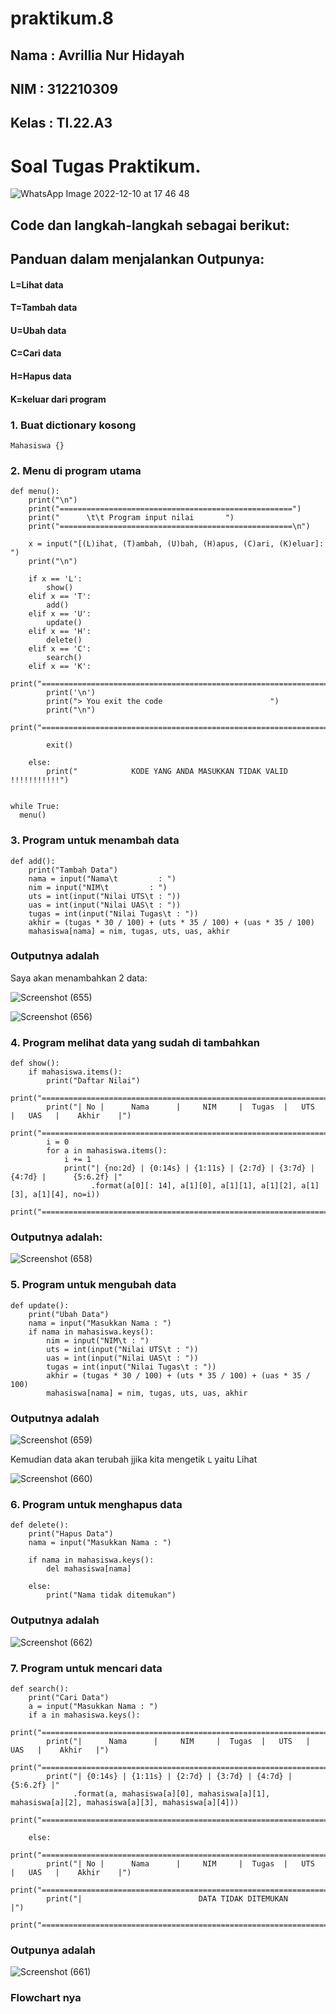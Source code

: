 # praktikum.8
## Nama : Avrillia Nur Hidayah
## NIM : 312210309
## Kelas : TI.22.A3
 
 # Soal Tugas Praktikum.
 
![WhatsApp Image 2022-12-10 at 17 46 48](https://user-images.githubusercontent.com/115686359/206853338-0ae32af9-e590-4479-9c3a-7d569c24e288.jpeg)

## Code dan langkah-langkah sebagai berikut:

## Panduan dalam menjalankan Outpunya:
#### L=Lihat data
#### T=Tambah data
#### U=Ubah data
#### C=Cari data
#### H=Hapus data
#### K=keluar dari program 

### 1. Buat dictionary kosong
```Mahasiswa {}```

### 2. Menu di program utama
```
def menu():
    print("\n")
    print("====================================================")
    print("      \t\t Program input nilai       ")
    print("====================================================\n")

    x = input("[(L)ihat, (T)ambah, (U)bah, (H)apus, (C)ari, (K)eluar]: ")
    print("\n")

    if x == 'L':
        show()
    elif x == 'T':
        add()
    elif x == 'U':
        update()
    elif x == 'H':
        delete()
    elif x == 'C':
        search()
    elif x == 'K':
        print("==========================================================================")
        print('\n')
        print("> You exit the code                        ")
        print("\n")
        print("==========================================================================")

        exit()

    else:
        print("            KODE YANG ANDA MASUKKAN TIDAK VALID !!!!!!!!!!!")


while True:
  menu()
```  

### 3. Program untuk menambah data
```
def add():
    print("Tambah Data")
    nama = input("Nama\t         : ")
    nim = input("NIM\t         : ")
    uts = int(input("Nilai UTS\t : "))
    uas = int(input("Nilai UAS\t : "))
    tugas = int(input("Nilai Tugas\t : "))
    akhir = (tugas * 30 / 100) + (uts * 35 / 100) + (uas * 35 / 100)
    mahasiswa[nama] = nim, tugas, uts, uas, akhir
```

### Outputnya adalah

Saya akan menambahkan 2 data:

![Screenshot (655)](https://user-images.githubusercontent.com/115686359/206855047-0cb1c4dc-61e8-4e2a-be35-3bef09b9fc71.png)

![Screenshot (656)](https://user-images.githubusercontent.com/115686359/206855115-270e8b7f-9b90-4d70-a30f-174ec01934f2.png)

### 4. Program melihat data yang sudah di tambahkan
```
def show():
    if mahasiswa.items():
        print("Daftar Nilai")
        print("=================================================================================")
        print("| No |      Nama      |     NIM     |  Tugas  |   UTS   |   UAS   |    Akhir    |")
        print("=================================================================================")
        i = 0
        for a in mahasiswa.items():
            i += 1
            print("| {no:2d} | {0:14s} | {1:11s} | {2:7d} | {3:7d} | {4:7d} |      {5:6.2f} |"
                  .format(a[0][: 14], a[1][0], a[1][1], a[1][2], a[1][3], a[1][4], no=i))
        print("=================================================================================")
```

### Outputnya adalah:

![Screenshot (658)](https://user-images.githubusercontent.com/115686359/206855255-637c1c4e-d835-403e-99bd-ace26626fbe7.png)

### 5. Program untuk mengubah data
```
def update():
    print("Ubah Data")
    nama = input("Masukkan Nama : ")
    if nama in mahasiswa.keys():
        nim = input("NIM\t : ")
        uts = int(input("Nilai UTS\t : "))
        uas = int(input("Nilai UAS\t : "))
        tugas = int(input("Nilai Tugas\t : "))
        akhir = (tugas * 30 / 100) + (uts * 35 / 100) + (uas * 35 / 100)
        mahasiswa[nama] = nim, tugas, uts, uas, akhir
```

### Outputnya adalah

![Screenshot (659)](https://user-images.githubusercontent.com/115686359/206855415-2683092b-36cf-46a3-8db9-cac1c89645d6.png)

Kemudian data akan terubah jjika kita mengetik ```L``` yaitu Lihat

![Screenshot (660)](https://user-images.githubusercontent.com/115686359/206855454-602f3555-4e27-4ffa-aca0-a8b74b75e652.png)

### 6. Program untuk menghapus data
```
def delete():
    print("Hapus Data")
    nama = input("Masukkan Nama : ")

    if nama in mahasiswa.keys():
        del mahasiswa[nama]

    else:
        print("Nama tidak ditemukan")
```

### Outputnya adalah

![Screenshot (662)](https://user-images.githubusercontent.com/115686359/206855556-fea52c23-e47a-4a7b-afca-a447d98d03f2.png)

### 7. Program untuk mencari data
```
def search():
    print("Cari Data")
    a = input("Masukkan Nama : ")
    if a in mahasiswa.keys():
        print("===========================================================================")
        print("|      Nama      |     NIM     |  Tugas  |   UTS   |   UAS   |    Akhir   |")
        print("===========================================================================")
        print("| {0:14s} | {1:11s} | {2:7d} | {3:7d} | {4:7d} |     {5:6.2f} |"
              .format(a, mahasiswa[a][0], mahasiswa[a][1], mahasiswa[a][2], mahasiswa[a][3], mahasiswa[a][4]))
        print("===========================================================================")

    else:
        print("=================================================================================")
        print("| No |      Nama      |     NIM     |  Tugas  |   UTS   |   UAS   |    Akhir    |")
        print("=================================================================================")
        print("|                          DATA TIDAK DITEMUKAN                                 |")
        print("=================================================================================")

```

### Outpunya adalah

![Screenshot (661)](https://user-images.githubusercontent.com/115686359/206855693-83206462-79bd-4367-81d5-fb49aaee425f.png)

### Flowchart nya
